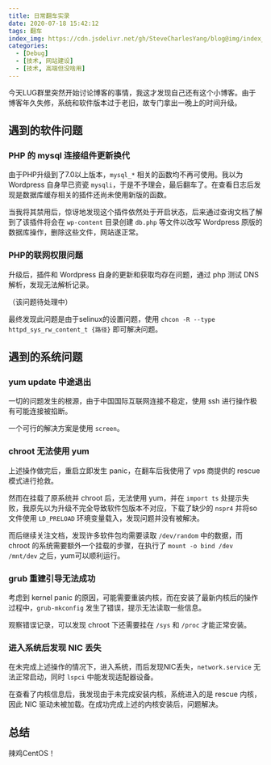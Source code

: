 ```yaml
---
title: 日常翻车实录
date: 2020-07-18 15:42:12
tags: 翻车
index_img: https://cdn.jsdelivr.net/gh/SteveCharlesYang/blog@img/index_img/blog-daily-error.jpeg
categories:
  - [Debug]
  - [技术, 网站建设]
  - [技术, 高端但没啥用]
---
```


今天LUG群里突然开始讨论博客的事情，我这才发现自己还有这个小博客。由于博客年久失修，系统和软件版本过于老旧，故专门拿出一晚上的时间升级。

遇到的软件问题
-------

### PHP 的 mysql 连接组件更新换代

由于PHP升级到了7.0以上版本，`mysql_*` 相关的函数均不再可使用。我以为 Wordpress 自身早已资瓷 `mysqli`，于是不予理会，最后翻车了。在查看日志后发现是数据库缓存相关的插件还尚未使用新版的函数。

当我将其禁用后，惊讶地发现这个插件依然处于开启状态，后来通过查询文档了解到了该插件将会在 `wp-content` 目录创建 `db.php` 等文件以改写 Wordpress 原版的数据库操作，删除这些文件，网站遂正常。

### PHP的联网权限问题

升级后，插件和 Wordpress 自身的更新和获取均存在问题，通过 php 测试 DNS 解析，发现无法解析记录。

（该问题待处理中）

最终发现此问题是由于selinux的设置问题，使用 `chcon -R --type httpd_sys_rw_content_t {路径}` 即可解决问题。

## 遇到的系统问题

### yum update 中途退出

一切的问题发生的根源，由于中国国际互联网连接不稳定，使用 ssh 进行操作极有可能连接被掐断。

一个可行的解决方案是使用 `screen`。

### chroot 无法使用 yum

上述操作做完后，重启立即发生 panic，在翻车后我使用了 vps 商提供的 rescue 模式进行抢救。

然而在挂载了原系统并 chroot 后，无法使用 yum，并在 `import ts` 处提示失败，我原先以为升级不完全导致软件包版本不对应，下载了缺少的 `nspr4` 并将so文件使用 `LD_PRELOAD` 环境变量载入，发现问题并没有被解决。

而后继续关注文档，发现许多软件包均需要读取 `/dev/random` 中的数据，而 chroot 的系统需要额外一个挂载的步骤，在执行了 `mount -o bind /dev /mnt/dev` 之后，yum可以顺利运行。

### grub 重建引导无法成功

考虑到 kernel panic 的原因，可能需要重装内核，而在安装了最新内核后的操作过程中，`grub-mkconfig` 发生了错误，提示无法读取一些信息。

观察错误记录，可以发现 chroot 下还需要挂在 `/sys` 和 `/proc` 才能正常安装。

### 进入系统后发现 NIC 丢失

在未完成上述操作的情况下，进入系统，而后发现NIC丢失，`network.service` 无法正常启动，同时 `lspci` 中能发现适配器设备。

在查看了内核信息后，我发现由于未完成安装内核，系统进入的是 rescue 内核，因此 NIC 驱动未被加载。在成功完成上述的内核安装后，问题解决。

## 总结

辣鸡CentOS！